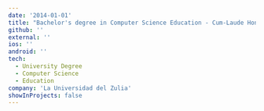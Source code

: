 ```yaml
---
date: '2014-01-01'
title: "Bachelor's degree in Computer Science Education - Cum-Laude Honor"
github: ''
external: ''
ios: ''
android: ''
tech:
  - University Degree
  - Computer Science
  - Education
company: 'La Universidad del Zulia'
showInProjects: false
---
```



